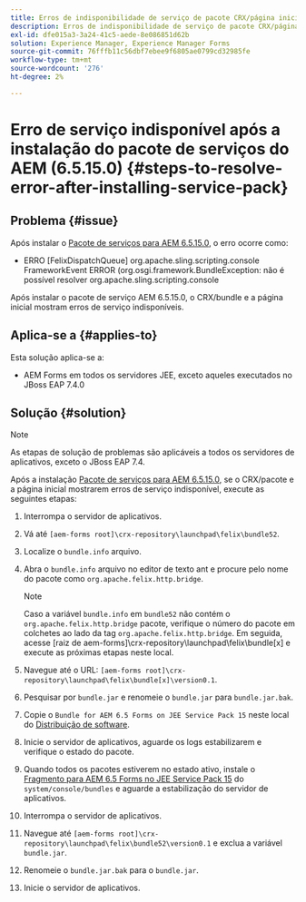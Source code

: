 ```yaml
---
title: Erros de indisponibilidade de serviço de pacote CRX/página inicial após a instalação do service pack mais recente do 6.5.15.0
description: Erros de indisponibilidade de serviço de pacote CRX/página inicial após a instalação do service pack mais recente do 6.5.15.0
exl-id: dfe015a3-3a24-41c5-aede-8e086851d62b
solution: Experience Manager, Experience Manager Forms
source-git-commit: 76fffb11c56dbf7ebee9f6805ae0799cd32985fe
workflow-type: tm+mt
source-wordcount: '276'
ht-degree: 2%

---
```


# Erro de serviço indisponível após a instalação do pacote de serviços do AEM (6.5.15.0) {#steps-to-resolve-error-after-installing-service-pack}

## Problema {#issue}

Após instalar o [Pacote de serviços para AEM 6.5.15.0](https://experience.adobe.com/#/downloads/content/software-distribution/en/aem.html?package=/content/software-distribution/en/details.html/content/dam/aem/public/adobe/packages/cq650/servicepack/aem-service-pkg-6.5.15.0.zip), o erro ocorre como:
* ERRO [FelixDispatchQueue] org.apache.sling.scripting.console FrameworkEvent ERROR (org.osgi.framework.BundleException: não é possível resolver org.apache.sling.scripting.console

Após instalar o pacote de serviço AEM 6.5.15.0, o CRX/bundle e a página inicial mostram erros de serviço indisponíveis.

## Aplica-se a {#applies-to}

Esta solução aplica-se a:
* AEM Forms em todos os servidores JEE, exceto aqueles executados no JBoss EAP 7.4.0

## Solução {#solution}

>[!NOTE]
>
>As etapas de solução de problemas são aplicáveis a todos os servidores de aplicativos, exceto o JBoss EAP 7.4.

Após a instalação [Pacote de serviços para AEM 6.5.15.0](https://experience.adobe.com/#/downloads/content/software-distribution/en/aem.html?package=/content/software-distribution/en/details.html/content/dam/aem/public/adobe/packages/cq650/servicepack/aem-service-pkg-6.5.15.0.zip), se o CRX/pacote e a página inicial mostrarem erros de serviço indisponível, execute as seguintes etapas:

1. Interrompa o servidor de aplicativos.
1. Vá até `[aem-forms root]\crx-repository\launchpad\felix\bundle52`.
1. Localize o `bundle.info` arquivo.
1. Abra o `bundle.info` arquivo no editor de texto ant e procure pelo nome do pacote como `org.apache.felix.http.bridge`.

   >[!NOTE]
   >
   >Caso a variável `bundle.info` em `bundle52` não contém o `org.apache.felix.http.bridge` pacote, verifique o número do pacote em colchetes ao lado da tag `org.apache.felix.http.bridge`. Em seguida, acesse [raiz de aem-forms]\crx-repository\launchpad\felix\bundle[x] e execute as próximas etapas neste local.

1. Navegue até o URL: `[aem-forms root]\crx-repository\launchpad\felix\bundle[x]\version0.1`.
1. Pesquisar por `bundle.jar` e renomeie o `bundle.jar` para `bundle.jar.bak`.
1. Copie o `Bundle for AEM 6.5 Forms on JEE Service Pack 15` neste local do [Distribuição de software](https://experience.adobe.com/#/downloads/content/software-distribution/en/aem.html?package=/content/software-distribution/en/details.html/content/dam/aem/public/adobe/packages/cq650/featurepack/bundle.jar).
1. Inicie o servidor de aplicativos, aguarde os logs estabilizarem e verifique o estado do pacote.
1. Quando todos os pacotes estiverem no estado ativo, instale o [Fragmento para AEM 6.5 Forms no JEE Service Pack 15](https://experience.adobe.com/#/downloads/content/software-distribution/en/aem.html?package=/content/software-distribution/en/details.html/content/dam/aem/public/adobe/packages/cq650/featurepack/org.apache.felix.http.servlet-api-1.2.0_fragment_full.jar) do `system/console/bundles` e aguarde a estabilização do servidor de aplicativos.
1. Interrompa o servidor de aplicativos.
1. Navegue até `[aem-forms root]\crx-repository\launchpad\felix\bundle52\version0.1` e exclua a variável `bundle.jar`.
1. Renomeie o `bundle.jar.bak` para o `bundle.jar`.
1. Inicie o servidor de aplicativos.
